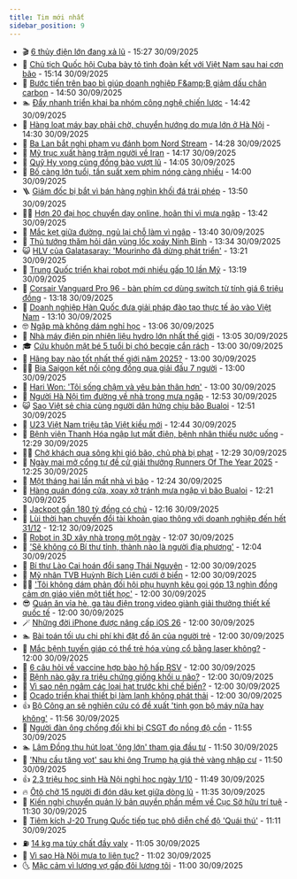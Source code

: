 ```yaml
---
title: Tim mới nhất
sidebar_position: 9
---
```


<!-- vnexpress-tin-moi-nhat:START -->
- 🎬 [6 thủy điện lớn đang xả lũ](https://vnexpress.net/6-thuy-dien-lon-dang-xa-lu-4945704.html) - 15:27 30/09/2025
- 🐎 [Chủ tịch Quốc hội Cuba bày tỏ tình đoàn kết với Việt Nam sau hai cơn bão](https://vnexpress.net/chu-tich-quoc-hoi-cuba-bay-to-tinh-doan-ket-voi-viet-nam-sau-hai-con-bao-4945705.html) - 15:14 30/09/2025
- 🦍 [Bước tiến trên bao bì giúp doanh nghiệp F&amp;amp;B giảm dấu chân carbon](https://vnexpress.net/buoc-tien-tren-bao-bi-giup-doanh-nghiep-f-b-giam-dau-chan-carbon-4945708.html) - 14:50 30/09/2025
- 🏊 [Đẩy nhanh triển khai ba nhóm công nghệ chiến lược](https://vnexpress.net/day-nhanh-trien-khai-ba-nhom-cong-nghe-chien-luoc-4945706.html) - 14:42 30/09/2025
- 🎊 [Hàng loạt máy bay phải chờ, chuyển hướng do mưa lớn ở Hà Nội](https://vnexpress.net/hang-loat-may-bay-phai-cho-chuyen-huong-do-mua-lon-o-ha-noi-4945692.html) - 14:30 30/09/2025
- 🎃 [Ba Lan bắt nghi phạm vụ đánh bom Nord Stream](https://vnexpress.net/ba-lan-bat-nghi-pham-vu-danh-bom-nord-stream-4945687.html) - 14:28 30/09/2025
- 🧰 [Mỹ trục xuất hàng trăm người về Iran](https://vnexpress.net/my-truc-xuat-hang-tram-nguoi-ve-iran-4945657.html) - 14:17 30/09/2025
- 🔭 [Quỹ Hy vọng cùng đồng bào vượt lũ](https://vnexpress.net/quy-hy-vong-cung-dong-bao-vuot-lu-4945700.html) - 14:05 30/09/2025
- 🫶 [Bố càng lớn tuổi, tần suất xem phim nóng càng nhiều](https://vnexpress.net/phim-sex-sex-bo-cang-lon-tuoi-tan-suat-xem-phim-nong-cang-nhieu-4945280.html) - 14:00 30/09/2025
- 🪜 [Giám đốc bị bắt vì bán hàng nghìn khối đá trái phép](https://vnexpress.net/giam-doc-bi-bat-vi-ban-hang-nghin-khoi-da-trai-phep-4945681.html) - 13:50 30/09/2025
- 👨‍🏫 [Hơn 20 đại học chuyển dạy online, hoãn thi vì mưa ngập](https://vnexpress.net/hon-20-dai-hoc-chuyen-day-online-hoan-thi-vi-mua-ngap-4945682.html) - 13:42 30/09/2025
- 🎊 [Mắc kẹt giữa đường, ngủ lại chỗ làm vì ngập](https://vnexpress.net/mac-ket-giua-duong-ngu-lai-cho-lam-vi-ngap-4945676.html) - 13:40 30/09/2025
- 🎊 [Thủ tướng thăm hỏi dân vùng lốc xoáy Ninh Bình](https://vnexpress.net/thu-tuong-tham-hoi-dan-vung-loc-xoay-ninh-binh-4945698.html) - 13:34 30/09/2025
- 😺 [HLV của Galatasaray: &#39;Mourinho đã dừng phát triển&#39;](https://vnexpress.net/hlv-cua-galatasaray-mourinho-da-dung-phat-trien-4945477.html) - 13:21 30/09/2025
- 🐘 [Trung Quốc triển khai robot mới nhiều gấp 10 lần Mỹ](https://vnexpress.net/trung-quoc-trien-khai-robot-moi-nhieu-gap-10-lan-my-4945489.html) - 13:19 30/09/2025
- 🌁 [Corsair Vanguard Pro 96 - bàn phím cơ dùng switch từ tính giá 6 triệu đồng](https://vnexpress.net/corsair-vanguard-pro-96-ban-phim-co-dung-switch-tu-tinh-gia-6-trieu-dong-4944607.html) - 13:18 30/09/2025
- 🐲 [Doanh nghiệp Hàn Quốc đưa giải pháp đào tạo thực tế ảo vào Việt Nam](https://vnexpress.net/doanh-nghiep-han-quoc-dua-giai-phap-dao-tao-thuc-te-ao-vao-viet-nam-4945694.html) - 13:10 30/09/2025
- 🤓 [Ngập mà không dám nghỉ học](https://vnexpress.net/ngap-ma-khong-dam-nghi-hoc-4945688.html) - 13:06 30/09/2025
- 💪 [Nhà máy điện pin nhiên liệu hydro lớn nhất thế giới](https://vnexpress.net/nha-may-dien-pin-nhien-lieu-hydro-lon-nhat-the-gioi-4945649.html) - 13:05 30/09/2025
- 🎓 [Cứu khuôn mặt bé 5 tuổi bị chó becgie cắn rách](https://vnexpress.net/cuu-khuon-mat-be-5-tuoi-bi-cho-becgie-can-rach-4945587.html) - 13:00 30/09/2025
- 🫣 [Hãng bay nào tốt nhất thế giới năm 2025?](https://vnexpress.net/hang-bay-nao-tot-nhat-the-gioi-nam-2025-4944506.html) - 13:00 30/09/2025
- 🧑‍💻 [Bia Saigon kết nối cộng đồng qua giải đấu 7 người](https://vnexpress.net/bia-saigon-ket-noi-cong-dong-qua-giai-dau-7-nguoi-4939081.html) - 13:00 30/09/2025
- 🐲 [Hari Won: &#39;Tôi sống chậm và yêu bản thân hơn&#39;](https://vnexpress.net/hari-won-toi-song-cham-va-yeu-ban-than-hon-4935143.html) - 13:00 30/09/2025
- 🌝 [Người Hà Nội tìm đường về nhà trong mưa ngập](https://vnexpress.net/nguoi-ha-noi-tim-duong-ve-nha-trong-mua-ngap-4945679.html) - 12:53 30/09/2025
- 😺 [Sao Việt sẻ chia cùng người dân hứng chịu bão Bualoi](https://vnexpress.net/sao-viet-se-chia-cung-nguoi-dan-hung-chiu-bao-bualoi-4945370.html) - 12:51 30/09/2025
- 🐎 [U23 Việt Nam triệu tập Việt kiều mới](https://vnexpress.net/u23-viet-nam-trieu-tap-viet-kieu-moi-4945684.html) - 12:44 30/09/2025
- 🎡 [Bệnh viện Thanh Hóa ngập lụt mất điện, bệnh nhân thiếu nước uống](https://vnexpress.net/benh-vien-thanh-hoa-ngap-lut-mat-dien-benh-nhan-thieu-nuoc-uong-4945664.html) - 12:29 30/09/2025
- 👨‍🏫 [Chở khách qua sông khi gió bão, chủ phà bị phạt](https://vnexpress.net/cho-khach-qua-song-khi-gio-bao-chu-pha-bi-phat-4945675.html) - 12:29 30/09/2025
- 🦆 [Ngày mai mở cổng tự đề cử giải thưởng Runners Of The Year 2025](https://vnexpress.net/ngay-mai-mo-cong-tu-de-cu-giai-thuong-runners-of-the-year-2025-4945507.html) - 12:25 30/09/2025
- 🚦 [Một tháng hai lần mất nhà vì bão](https://vnexpress.net/mot-thang-hai-lan-mat-nha-vi-bao-4945677.html) - 12:24 30/09/2025
- 💫 [Hàng quán đóng cửa, xoay xở tránh mưa ngập vì bão Bualoi](https://vnexpress.net/hang-quan-dong-cua-xoay-xo-tranh-mua-ngap-vi-bao-bualoi-4945603.html) - 12:21 30/09/2025
- 🎉 [Jackpot gần 180 tỷ đồng có chủ](https://vnexpress.net/jackpot-gan-180-ty-dong-co-chu-4945671.html) - 12:16 30/09/2025
- 🌋 [Lùi thời hạn chuyển đổi tài khoản giao thông với doanh nghiệp đến hết 31/12](https://vnexpress.net/lui-thoi-han-chuyen-doi-tai-khoan-giao-thong-voi-doanh-nghiep-den-het-31-12-4945655.html) - 12:12 30/09/2025
- 🤖 [Robot in 3D xây nhà trong một ngày](https://vnexpress.net/robot-in-3d-xay-nha-trong-mot-ngay-4945662.html) - 12:07 30/09/2025
- 🦏 [&#39;Sẽ không có Bí thư tỉnh, thành nào là người địa phương&#39;](https://vnexpress.net/se-khong-co-bi-thu-tinh-thanh-nao-la-nguoi-dia-phuong-4945636.html) - 12:04 30/09/2025
- 🦩 [Bí thư Lào Cai hoán đổi sang Thái Nguyên](https://vnexpress.net/bi-thu-lao-cai-hoan-doi-sang-thai-nguyen-4945666.html) - 12:00 30/09/2025
- 👺 [Mỹ nhân TVB Huỳnh Bích Liên cưới ở biển](https://vnexpress.net/my-nhan-tvb-huynh-bich-lien-cuoi-o-bien-4945609.html) - 12:00 30/09/2025
- 🧑‍🏫 [&#39;Tôi không dám phản đối hội phụ huynh kêu gọi góp 13 nghìn đồng cảm ơn giáo viên một tiết học&#39;](https://vnexpress.net/hoi-phu-huynh-hoc-sinh-la-gi-hoi-phu-huynh-hoc-sinh-va-quy-lop-4945585.html) - 12:00 30/09/2025
- 😎 [Quán ăn vỉa hè, ga tàu điện trong video giành giải thưởng thiết kế quốc tế](https://vnexpress.net/quan-an-via-he-ga-tau-dien-trong-video-gianh-giai-thuong-thiet-ke-quoc-te-4945667.html) - 12:00 30/09/2025
- 🪄 [Những đời iPhone được nâng cấp iOS 26](https://vnexpress.net/nhung-doi-iphone-duoc-nang-cap-ios-26-4945645.html) - 12:00 30/09/2025
- 🏊 [Bài toán tối ưu chi phí khi đặt đồ ăn của người trẻ](https://vnexpress.net/bai-toan-toi-uu-chi-phi-khi-dat-do-an-cua-nguoi-tre-4945619.html) - 12:00 30/09/2025
- 💃 [Mắc bệnh tuyến giáp có thể trẻ hóa vùng cổ bằng laser không?](https://vnexpress.net/mac-benh-tuyen-giap-co-the-tre-hoa-vung-co-bang-laser-khong-4945605.html) - 12:00 30/09/2025
- 🦆 [6 câu hỏi về vaccine hợp bào hô hấp RSV](https://vnexpress.net/6-cau-hoi-ve-vaccine-hop-bao-ho-hap-rsv-4945571.html) - 12:00 30/09/2025
- 🎊 [Bệnh nào gây ra triệu chứng giống khối u não?](https://vnexpress.net/benh-nao-gay-ra-trieu-chung-giong-khoi-u-nao-4945511.html) - 12:00 30/09/2025
- 👺 [Vì sao nên ngâm các loại hạt trước khi chế biến?](https://vnexpress.net/vi-sao-nen-ngam-cac-loai-hat-truoc-khi-che-bien-4945448.html) - 12:00 30/09/2025
- 🎡 [Ocado triển khai thiết bị làm lạnh không phát thải](https://vnexpress.net/ocado-trien-khai-thiet-bi-lam-lanh-khong-phat-thai-4942410.html) - 12:00 30/09/2025
- 👍 [Bộ Công an sẽ nghiên cứu có đề xuất &#39;tinh gọn bộ máy nữa hay không&#39;](https://vnexpress.net/bo-cong-an-se-nghien-cuu-co-de-xuat-tinh-gon-bo-may-nua-hay-khong-4945642.html) - 11:56 30/09/2025
- 🐎 [Người đàn ông chống đối khi bị CSGT đo nồng độ cồn](https://vnexpress.net/nguoi-dan-ong-chong-doi-khi-bi-csgt-do-nong-do-con-4945652.html) - 11:55 30/09/2025
- 🏊 [Lâm Đồng thu hút loạt &#39;ông lớn&#39; tham gia đầu tư](https://vnexpress.net/lam-dong-thu-hut-loat-ong-lon-tham-gia-dau-tu-4945629.html) - 11:50 30/09/2025
- 🦩 [&#39;Nhu cầu tăng vọt&#39; sau khi ông Trump hạ giá thẻ vàng nhập cư](https://vnexpress.net/nhu-cau-tang-vot-sau-khi-ong-trump-ha-gia-the-vang-nhap-cu-4945308.html) - 11:50 30/09/2025
- 👍 [2,3 triệu học sinh Hà Nội nghỉ học ngày 1/10](https://vnexpress.net/2-3-trieu-hoc-sinh-ha-noi-nghi-hoc-ngay-1-10-4945669.html) - 11:49 30/09/2025
- 🔥 [Ôtô chở 15 người đi đón dâu kẹt giữa dòng lũ](https://vnexpress.net/oto-cho-15-nguoi-di-don-dau-ket-giua-dong-lu-4945654.html) - 11:35 30/09/2025
- 💄 [Kiến nghị chuyển quản lý bản quyền phần mềm về Cục Sở hữu trí tuệ](https://vnexpress.net/kien-nghi-chuyen-quan-ly-ban-quyen-phan-mem-ve-cuc-so-huu-tri-tue-4944837.html) - 11:30 30/09/2025
- 🤡 [Tiêm kích J-20 Trung Quốc tiếp tục phô diễn chế độ &#39;Quái thú&#39;](https://vnexpress.net/tiem-kich-j-20-trung-quoc-tiep-tuc-pho-dien-che-do-quai-thu-4945388.html) - 11:11 30/09/2025
- ⛽️ [14 kg ma túy chất đầy valy](https://vnexpress.net/14-kg-ma-tuy-chat-day-valy-4945647.html) - 11:05 30/09/2025
- 🚀 [Vì sao Hà Nội mưa to liên tục?](https://vnexpress.net/vi-sao-ha-noi-mua-to-lien-tuc-4945630.html) - 11:02 30/09/2025
- 🌜 [Mặc cảm vì lương vợ gấp đôi lương tôi](https://vnexpress.net/tai-chinh-gia-dinh-mac-cam-vi-luong-vo-gap-doi-luong-toi-4945549.html) - 11:00 30/09/2025<!-- vnexpress-tin-moi-nhat:END -->
